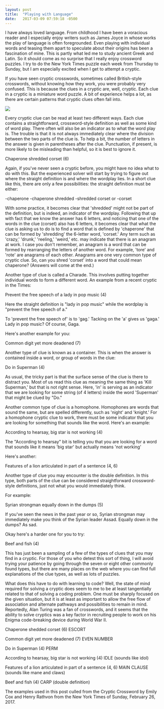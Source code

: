 ```yaml
---
layout: post
title:  "Playing with Language"
date:   2017-03-09 07:59:18 -0500
---
```



I have always loved language.  From childhood  I have been a voracious reader and I especially enjoy writers such as James Joyce in whose works the play of language is often foregrounded.  Even playing with individual words and teasing them apart to speculate about their origins has been a fascination of mine.  This is partly what led me to study ancient Greek and Latin.  So it should come as no surprise that I really enjoy crossword puzzles.  I try to do the New York Times puzzle each week from Thursday to Sunday, but I am especially excited when I get to attempt a cryptic.


If you have seen  cryptic crosswords, sometimes called British-style crosswords, without knowing how they work, you were probably very confused.  This is because the clues in a cryptic are, well, cryptic.  Each clue in a cryptic is a miniature word puzzle.  A bit of experience helps a lot, as there are certain patterns that cryptic clues often fall into.

![](https://en.wikipedia.org/wiki/File:British_crossword.svg)



Every cryptic clue can be read at least two different ways.  Each clue contains a straightforward, crossword-style definition as well as some kind of word play.  There often will also be an indicator as to what the word play is.  The trouble is that it is not always immediately clear where the division between the two parts of the clue is.  To help a bit, the number of letters in the answer is given in parentheses after the clue.  Punctuation, if present, is more likely to be misleading than helpful, so it is best to ignore it.


Chaperone shredded corset (6)

Again, if you've never seen a cryptic before, you might have no idea what to do with this.  But the experienced solver will start by trying to figure out where the straight definition is and where the wordplay lies.  In a short clue like this, there are only a few possibilities:  the straight definition must be either:

   -chaperone
   -chaperone shredded
	 -shredded corset
	 or
	 -corset
 
 With some practice, it becomes clear that 'shredded' might not be part of the definition, but is indeed, an indicator of the wordplay.  Following that up with fact that we know the answer has 6 letters, and noticing that one of the words in the clue (corset) also has 6 letters, it becomes clear that what the clue is asking us to do is to find a word that is defined by 'chaperone' that can be formed by 'shredding' the 6-letter word, 'corset.'  Any term such as 'crazy,' 'drunk,' 'reeling,' 'weird,' etc. may indicate that there is an anagram at work.  I case you don't remember, an anagram is a word that can be formed by rearranging the letters of another word.  For example, 'tore' and 'rote' are anagrams of each other.  Anagrams are one very common type of cryptic clue.  So, can you shred 'corset' into a word that could mean chaperone?  (Answers will come at the end.)
 
 Another type of clue is called a Charade.  This involves putting together individual words to form a different word.  An example from a recent cryptic in the Times:
 
 Prevent the free speech of a lady in pop music (4)
 
 Here the straight definition is "lady in pop music" while the wordplay is "prevent the free speech of a."
 
 To 'prevent the free speech of' is to 'gag.'  Tacking on the 'a' gives us 'gaga.'  Lady in pop music?  Of course, Gaga.
 
 Here's another example for you:
 
 Common digit yet more deadened (7)
 
 
 Another type of clue is known as a container.  This is when the answer is contained inside a word, or group of words in the clue:
 
 Do in Superman (4)
 
 As usual, the tricky part is that the surface sense of the clue is there to distract you.  Most of us read this clue as meaning the same thing as 'Kill Superman,' but that is not right sense.  Here, 'in' is serving as an indicator that we are looking for some string (of 4 letters) inside the word 'Superman' that might be clued by "Do."
 
 
Another common type of clue is a homophone.  Homophones are words that sound the same, but are spelled differently, such as 'night' and 'knight.'  For a homophone cryptic clue to work, there must be some indicator that you are looking for something that sounds like the word.  Here's an example:

According to hearsay, big star is not working (4)

The "According to hearsay" bit is telling you that you are looking for a word that sounds like it means 'big star' but actually means 'not working'

Here's another:

Features of a lion articulated in part of a sentence (4, 6)

Another type of clue you may encounter is the double definition.  In this type, both parts of the clue can be considered straightforward crossword-style definitions, just not what you would immediately think.

For example:

Syrian strongman equally down in the dumps (5)

If you've seen the news in the past year or so, Syrian strongman may immediately make you think of the Syrian leader Assad.
Equally down in the dumps?  As sad.

Okay here's a harder one for you to try:

Beef and fish (4)


This has just been a sampling of a few of the types of clues that you may find in a cryptic.  For those of you who detest this sort of thing, I will avoid trying your patience by going through the seven or eight other commonly found types, but there are many places on the web where you can find full explanations of the clue types, as well as lots of puzzles.


What does this have to do with learning to code?  Well, the state of mind required for solving a cryptic does seem to me to be at least tangentially related to that of solving a coding problem.  One must be sharply focused on the given situation, but it is at least as important to allow the free flow of association and alternate pathways and possibilities to remain in mind.  Reportedly, Alan Turing was a fan of crosswords, and it seems that the ability to solve cryptics was a key factor in recruiting people to work on his Enigma code-breaking device during World War II.


Chaperone shedded corset (6)   ESCORT

Common digit yet more deadened (7) EVEN NUMBER

Do in Superman (4)  PERM

According to hearsay, big star is not working (4) IDLE (sounds like idol)

Features of a lion articulated in part of a sentence (4, 6) MAIN CLAUSE (sounds like mane and claws)

Beef and fish (4) CARP (double definition)


The examples used in this post culled from the Cryptic Crossword by Emily Cox and Henry Rathvon from the New York Times of Sunday, February 26, 2017.



